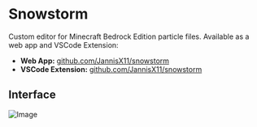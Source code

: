 # Snowstorm

Custom editor for Minecraft Bedrock Edition particle files. Available as a web app and VSCode Extension:
* **Web App:** [github.com/JannisX11/snowstorm](https://jannisx11.github.io/snowstorm/)
* **VSCode Extension:** [github.com/JannisX11/snowstorm](https://marketplace.visualstudio.com/items?itemName=JannisX11.snowstorm)



## Interface



![Image](https://i.imgur.com/6QIlzcq.png)
